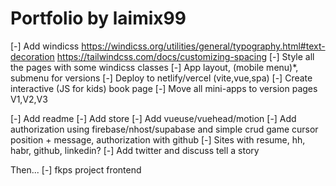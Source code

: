 # Portfolio by laimix99

[-] Add windicss
  https://windicss.org/utilities/general/typography.html#text-decoration
  https://tailwindcss.com/docs/customizing-spacing
[-] Style all the pages with some windicss classes
[-] App layout, (mobile menu)*, submenu for versions
[-] Deploy to netlify/vercel (vite,vue,spa)
[-] Create interactive (JS for kids) book page
[-] Move all mini-apps to version pages V1,V2,V3

[-] Add readme
[-] Add store
[-] Add vueuse/vuehead/motion
[-] Add authorization using firebase/nhost/supabase and simple crud game cursor position + message, authorization with github
[-] Sites with resume, hh, habr, github, linkedin?
[-] Add twitter and discuss tell a story

Then...
[-] fkps project frontend
